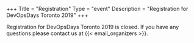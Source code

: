 +++
Title = "Registration"
Type = "event"
Description = "Registration for DevOpsDays Toronto 2019"
+++

<div style="width:100%; text-align:left;">

Registration for DevOpsDays Toronto 2019 is closed. If you have any questions please contact us at {{< email_organizers >}}.
